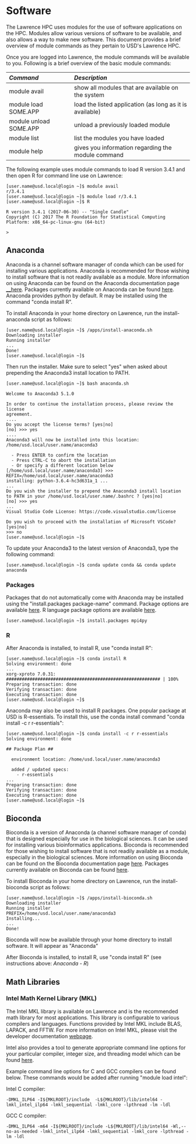 # Software

The Lawrence HPC uses modules for the use of software applications on the HPC. Modules allow various versions of software to be available, and also allows a way to make new software. This document provides a brief overview of module commands as they pertain to USD's Lawrence HPC.

Once you are logged into Lawrence, the module commands will be available to you. Following is a brief overview of the basic module commands:

| _Command_ | _Description_ |
| :--- | :--- |
| module avail | show all modules that are available on the system |
| module load SOME.APP | load the listed application \(as long as it is available\) |
| module unload SOME.APP | unload a previously loaded module |
| module list | list the modules you have loaded |
| module help | gives you information regarding the module command |

The following example uses module commands to load R version 3.4.1 and then open R for command line use on Lawrence:

```text
[user.name@usd.local@login ~]$ module avail
r/3.4.1
[user.name@usd.local@login ~]$ module load r/3.4.1 
[user.name@usd.local@login ~]$ R

R version 3.4.1 (2017-06-30) -- "Single Candle"
Copyright (C) 2017 The R Foundation for Statistical Computing
Platform: x86_64-pc-linux-gnu (64-bit)

>
```

## Anaconda

Anaconda is a channel software manager of conda which can be used for installing various applications.  Anaconda is recommended for those wishing to install software that is not readily available as a module. More information on using Anaconda can be found on the Anaconda documentation page[ __here](https://docs.anaconda.com/anaconda/user-guide/)_._ Packages currently available on Anaconda can be found [here](https://docs.anaconda.com/anaconda/packages/pkg-docs/).  Anaconda provides python by default.  R may be installed using the command "conda install R".

To install Anaconda in your home directory on Lawrence, run the install-anaconda script as follows:

```text
[user.name@usd.local@login ~]$ /apps/install-anaconda.sh
Downloading installer
Running installer
...
Done!
[user.name@usd.local@login ~]$

```

Then run the installer.  Make sure to select "yes" when asked about prepending the Anaconda3 install location to PATH.

```text
[user.name@usd.local@login ~]$ bash anaconda.sh

Welcome to Anaconda3 5.1.0

In order to continue the installation process, please review the license
agreement.
....
Do you accept the license terms? [yes|no]
[no] >>> yes
....
Anaconda3 will now be installed into this location:
/home/usd.local/user.name/anaconda3

  - Press ENTER to confirm the location
  - Press CTRL-C to abort the installation
  - Or specify a different location below
[/home/usd.local/user.name/anaconda3] >>>
REFIX=/home/usd.local/user.name/anaconda3
installing: python-3.6.4-hc3d631a_1 ...
...
Do you wish the installer to prepend the Anaconda3 install location
to PATH in your /home/usd.local/user.name/.bashrc ? [yes|no]
[no] >>> yes
...
Visual Studio Code License: https://code.visualstudio.com/license

Do you wish to proceed with the installation of Microsoft VSCode? [yes|no]
>>> no
[user.name@usd.local@login ~]$
```

To update your Anaconda3 to the latest version of Anaconda3, type the following command:

```text
[user.name@usd.local@login ~]$ conda update conda && conda update anaconda
```

### Packages

Packages that do not automatically come with Anaconda may be installed using the "install.packages package-name" command.  Package options are available [here](https://docs.anaconda.com/anaconda/packages/pkg-docs/).  R language package options are available [here](https://docs.anaconda.com/anaconda/packages/r-language-pkg-docs/).

```text
[user.name@usd.local@login ~]$ install.packages mpi4py
```

### R

After Anaconda is installed, to install R, use "conda install R":

```text
[user.name@usd.local@login ~]$ conda install R
Solving environment: done
...
xorg-xproto 7.0.31: ########################################################### | 100%
Preparing transaction: done
Verifying transaction: done
Executing transaction: done
[user.name@usd.local@login ~]$
```

Anaconda may also be used to install R packages.  One popular package at USD is R-essentials.  To install this, use the conda install command "conda install -c r r-essentials":

```text
[user.name@usd.local@login ~]$ conda install -c r r-essentials
Solving environment: done

## Package Plan ##

  environment location: /home/usd.local/user.name/anaconda3

  added / updated specs:
    - r-essentials
...
Preparing transaction: done
Verifying transaction: done
Executing transaction: done
[user.name@usd.local@login ~]$
```

## Bioconda

Bioconda is a version of Anaconda \(a channel software manager of conda\) that is designed especially for use in the biological sciences. It can be used for installing various bioinformatics applications. Bioconda is recommended for those wishing to install software that is not readily available as a module, especially in the biological sciences. More information on using Bioconda can be found on the Bioconda documentation page [here](https://bioconda.github.io/). Packages currently available on Bioconda can be found [here](https://bioconda.github.io/recipes.html#recipes).

To install Bioconda in your home directory on Lawrence, run the install-bioconda script as follows:

```text
[user.name@usd.local@login ~]$ /apps/install-bioconda.sh
Downloading installer
Running installer
PREFIX=/home/usd.local/user.name/anaconda3
Installing...
...
Done!
```

Bioconda will now be available through your home directory to install software. It will appear as "Anaconda"

After Bioconda is installed, to install R, use "conda install R" \(see instructions above: _Anaconda - R_\)

## Math Libraries

### Intel Math Kernel Library \(MKL\)

The Intel MKL library is available on Lawrence and is the recommended math library for most applications. This library is configurable to various compilers and languages. Functions provided by Intel MKL include BLAS, LAPACK, and FFTW. For more information on Intel MKL, please visit the developer documentation [webpage](https://software.intel.com/en-us/mkl/documentation).

Intel also provides a tool to generate appropriate command line options for your particular compiler, integer size, and threading model which can be found [here](https://software.intel.com/en-us/articles/intel-mkl-link-line-advisor).

Example command line options for C and GCC compilers can be found below. These commands would be added after running "module load intel":

Intel C compiler:

```text
-DMKL_ILP64 -I${MKLROOT}/include  -L${MKLROOT}/lib/intel64 -lmkl_intel_ilp64 -lmkl_sequential -lmkl_core -lpthread -lm -ldl
```

GCC C compiler:

```text
-DMKL_ILP64 -m64 -I${MKLROOT}/include -L${MKLROOT}/lib/intel64 -Wl,--no-as-needed -lmkl_intel_ilp64 -lmkl_sequential -lmkl_core -lpthread -lm -ldl
```

